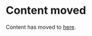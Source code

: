 # Content moved

Content has moved to <span id="redirect_container">[here](xref:modules.metadata-installation)</span>.

<script>
  window.location.href = document.querySelector("#redirect_container a").href;
</script>
